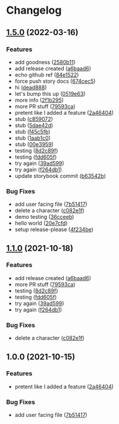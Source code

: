 # Changelog

## [1.5.0](https://github.com/davidacevedo/changelog-test/compare/changelog-test-v1.4.0...changelog-test-v1.5.0) (2022-03-16)


### Features

* add goodness ([2580b11](https://github.com/davidacevedo/changelog-test/commit/2580b115393b774b2930b6add394fcc9032d1dd7))
* add release created ([a6baad6](https://github.com/davidacevedo/changelog-test/commit/a6baad670292793fc53ef0bd9d2817e8536ec03f))
* echo github ref ([84e1522](https://github.com/davidacevedo/changelog-test/commit/84e15225755ce30a9cc7a0f9331928605d083e6a))
* force push story docs ([674cec5](https://github.com/davidacevedo/changelog-test/commit/674cec50b4ee6a219e10768d5c7eb743b5f7cad5))
* hi ([dead888](https://github.com/davidacevedo/changelog-test/commit/dead888e54241970a618e9da9a76f8f53e7b79c1))
* let's bump this up ([0519e63](https://github.com/davidacevedo/changelog-test/commit/0519e63de20f86aba0bcd0cf2a48f4abaee2efa3))
* more info ([2f1b295](https://github.com/davidacevedo/changelog-test/commit/2f1b2955bd899b96c2b207b65f677de4b1f0bca4))
* more PR stuff ([79593ca](https://github.com/davidacevedo/changelog-test/commit/79593cab097dac9d78721f450415a588cbb4c233))
* pretent like I added a feature ([2a46404](https://github.com/davidacevedo/changelog-test/commit/2a46404915dbb5805ded8842ead0c35b0af8b069))
* stub ([c859072](https://github.com/davidacevedo/changelog-test/commit/c8590727eba39538e337460b15005588eda0af62))
* stub ([5dae42d](https://github.com/davidacevedo/changelog-test/commit/5dae42d26e8e86ce041a4d9f572d82b59c246ee1))
* stub ([f45c5fb](https://github.com/davidacevedo/changelog-test/commit/f45c5fb77bae3021004a0aac35ac6597c24111fa))
* stub ([1aab1c0](https://github.com/davidacevedo/changelog-test/commit/1aab1c0ad8eb84d92bb37bcc22f5c28508fe8dab))
* stub ([00e3959](https://github.com/davidacevedo/changelog-test/commit/00e395947322e656fdd2b76a079a1e6cf24bb680))
* testing ([8d2c89f](https://github.com/davidacevedo/changelog-test/commit/8d2c89f3aa19c3c4a17d5702d4f2e09b1c032f25))
* testing ([fdd605f](https://github.com/davidacevedo/changelog-test/commit/fdd605f6b2eaedcc8198e31ffca6dbcc0c1e6001))
* try again ([39ad599](https://github.com/davidacevedo/changelog-test/commit/39ad5996ea7b85c857d7ecc3765ef100acf0e4d1))
* try again ([f264db1](https://github.com/davidacevedo/changelog-test/commit/f264db1fee9974763a331b98908fd737c5f6260b))
* update storybook commit ([b63542b](https://github.com/davidacevedo/changelog-test/commit/b63542bfda88a4ea52a8f90f43b4694e0da5ba5c))


### Bug Fixes

* add user facing file ([7b51417](https://github.com/davidacevedo/changelog-test/commit/7b514178f650dfe5f614780a1292ae3cebf6b41a))
* delete a character ([c082e1f](https://github.com/davidacevedo/changelog-test/commit/c082e1fca91dbe6d8ee35f4ab386278ed861d385))
* demo testing ([36cceeb](https://github.com/davidacevedo/changelog-test/commit/36cceeb9f222f53f19869c2b9f580cd5d572f6e6))
* hello world ([20e7cfd](https://github.com/davidacevedo/changelog-test/commit/20e7cfd471186dd6a4557894f7284f4602e11cc8))
* setup release-please ([4f234be](https://github.com/davidacevedo/changelog-test/commit/4f234be451ee53302a165bde03cbd06011465ed8))

## [1.1.0](https://www.github.com/davidacevedo/changelog-test/compare/v1.0.0...v1.1.0) (2021-10-18)


### Features

* add release created ([a6baad6](https://www.github.com/davidacevedo/changelog-test/commit/a6baad670292793fc53ef0bd9d2817e8536ec03f))
* more PR stuff ([79593ca](https://www.github.com/davidacevedo/changelog-test/commit/79593cab097dac9d78721f450415a588cbb4c233))
* testing ([8d2c89f](https://www.github.com/davidacevedo/changelog-test/commit/8d2c89f3aa19c3c4a17d5702d4f2e09b1c032f25))
* testing ([fdd605f](https://www.github.com/davidacevedo/changelog-test/commit/fdd605f6b2eaedcc8198e31ffca6dbcc0c1e6001))
* try again ([39ad599](https://www.github.com/davidacevedo/changelog-test/commit/39ad5996ea7b85c857d7ecc3765ef100acf0e4d1))
* try again ([f264db1](https://www.github.com/davidacevedo/changelog-test/commit/f264db1fee9974763a331b98908fd737c5f6260b))


### Bug Fixes

* delete a character ([c082e1f](https://www.github.com/davidacevedo/changelog-test/commit/c082e1fca91dbe6d8ee35f4ab386278ed861d385))

## 1.0.0 (2021-10-15)


### Features

* pretent like I added a feature ([2a46404](https://www.github.com/davidacevedo/changelog-test/commit/2a46404915dbb5805ded8842ead0c35b0af8b069))


### Bug Fixes

* add user facing file ([7b51417](https://www.github.com/davidacevedo/changelog-test/commit/7b514178f650dfe5f614780a1292ae3cebf6b41a))
